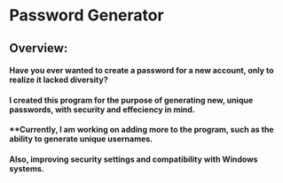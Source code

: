 # Password Generator

## Overview:

#### Have you ever wanted to create a password for a new account, only to realize it lacked diversity?
#### I created this program for the purpose of generating new, unique passwords, with security and effeciency in mind.

#### **Currently, I am working on adding more to the program, such as the ability to generate unique usernames. 
#### Also, improving security settings and compatibility with Windows systems.